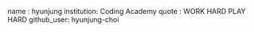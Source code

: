 
name : hyunjung
institution: Coding Academy
quote : WORK HARD PLAY HARD
github_user: hyunjung-choi
